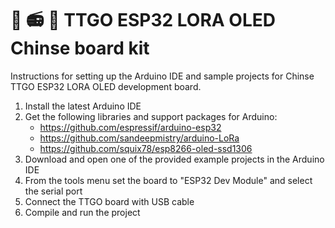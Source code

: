 # 📡 📻 📶 TTGO ESP32 LORA OLED Chinse board kit

Instructions for setting up the Arduino IDE and sample projects for Chinse TTGO ESP32 LORA OLED development board.

1. Install the latest Arduino IDE
2. Get the following libraries and support packages for Arduino:
   - https://github.com/espressif/arduino-esp32
   - https://github.com/sandeepmistry/arduino-LoRa
   - https://github.com/squix78/esp8266-oled-ssd1306
3. Download and open one of the provided example projects in the Arduino IDE
4. From the tools menu set the board to "ESP32 Dev Module" and select the serial port
5. Connect the TTGO board with USB cable
6. Compile and run the project
